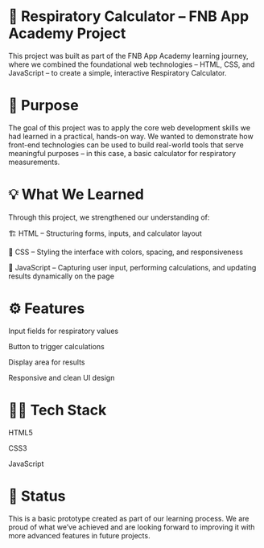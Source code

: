 # 🧮 Respiratory Calculator – FNB App Academy Project
This project was built as part of the FNB App Academy learning journey, where we combined the foundational web technologies – HTML, CSS, and JavaScript – to create a simple, interactive Respiratory Calculator.

# 🚀 Purpose
The goal of this project was to apply the core web development skills we had learned in a practical, hands-on way. We wanted to demonstrate how front-end technologies can be used to build real-world tools that serve meaningful purposes – in this case, a basic calculator for respiratory measurements.

# 💡 What We Learned
Through this project, we strengthened our understanding of:

🏗️ HTML – Structuring forms, inputs, and calculator layout

🎨 CSS – Styling the interface with colors, spacing, and responsiveness

🧠 JavaScript – Capturing user input, performing calculations, and updating results dynamically on the page

# ⚙️ Features
Input fields for respiratory values

Button to trigger calculations

Display area for results

Responsive and clean UI design

# 👨‍💻 Tech Stack
HTML5

CSS3

JavaScript 

# 📌 Status
This is a basic prototype created as part of our learning process. We are proud of what we’ve achieved and are looking forward to improving it with more advanced features in future projects.

